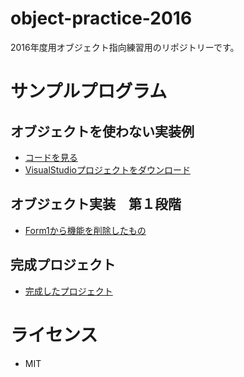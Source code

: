 # object-practice-2016
2016年度用オブジェクト指向練習用のリポジトリーです。

# サンプルプログラム
## オブジェクトを使わない実装例
- [コードを見る](https://gist.github.com/tanakaedu/a55477056822950e6ab59f16efc83dbb)
- [VisualStudioプロジェクトをダウンロード](https://github.com/tanakaedu/object-practice-2016/archive/no-object.zip)

## オブジェクト実装　第１段階
- [Form1から機能を削除したもの](https://gist.github.com/tanakaedu/f843c5744c770ed466824a62018a8821)

## 完成プロジェクト
- [完成したプロジェクト](https://github.com/tanakaedu/object-practice-2016/archive/fix.zip)

# ライセンス
- MIT
